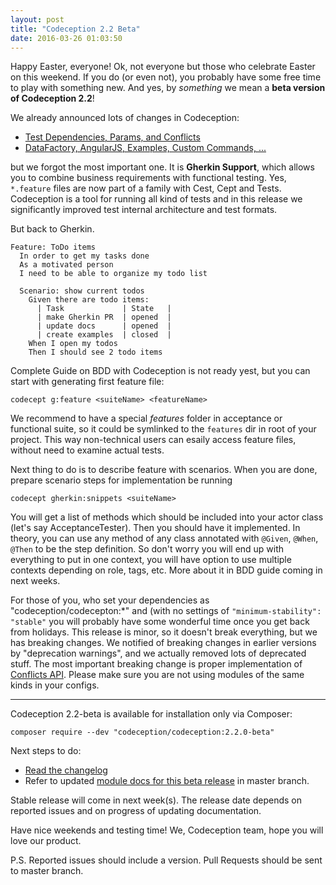 ```yaml
---
layout: post
title: "Codeception 2.2 Beta"
date: 2016-03-26 01:03:50
---
```


Happy Easter, everyone! Ok, not everyone but those who celebrate Easter on this weekend. 
If you do (or even not), you probably have some free time to play with something new. 
And yes, by *something* we mean a **beta version of Codeception 2.2**!

We already announced lots of changes in Codeception:

* [Test Dependencies, Params, and Conflicts](http://codeception.com/03-05-2016/codeception-2.2.-upcoming-features.html)
* [DataFactory, AngularJS, Examples, Custom Commands, ...](http://codeception.com/03-10-2016/even-more-features-of-codeception.html)

but we forgot the most important one. It is **Gherkin Support**, which allows you to combine business requirements with functional testing. Yes, `*.feature` files are now part of a family with Cest, Cept and Tests. Codeception is a tool for running all kind of tests and in this release we significantly improved test internal architecture and test formats.

But back to Gherkin. 

```gherkin
Feature: ToDo items
  In order to get my tasks done
  As a motivated person
  I need to be able to organize my todo list

  Scenario: show current todos
    Given there are todo items:
      | Task             | State   |
      | make Gherkin PR  | opened  |
      | update docs      | opened  |
      | create examples  | closed  |
    When I open my todos
    Then I should see 2 todo items
```

Complete Guide on BDD with Codeception is not ready yest, but you can start with generating first feature file:

```
codecept g:feature <suiteName> <featureName>
```

We recommend to have a special *features* folder in acceptance or functional suite, so it could be symlinked to the `features` dir in root of your project. This way non-technical users can esaily access feature files, without need to examine actual tests.

Next thing to do is to describe feature with scenarios. When you are done, prepare scenario steps for implementation be running

```
codecept gherkin:snippets <suiteName>
```

You will get a list of methods which should be included into your actor class (let's say AcceptanceTester). 
Then you should have it implemented. In theory, you can use any method of any class annotated with `@Given`, `@When`, `@Then` to be the step definition. So don't worry you will end up with everything to put in one context, you will have option to use multiple contexts depending on role, tags, etc. More about it in BDD guide coming in next weeks.

For those of you, who set your dependencies as "codeception/codecepton:*" and (with no settings of `"minimum-stability": "stable"` you will probably have some wonderful time once you get back from holidays. This release is minor, so it doesn't break everything, but we has breaking changes. We notified of breaking changes in earlier versions by "deprecation warnings", and we actually removed lots of deprecated stuff. The most important breaking change is proper implementation of [Conflicts API](http://codeception.com/03-05-2016/codeception-2.2.-upcoming-features.html#conflicts). Please make sure you are not using modules of the same kinds in your configs.

---

Codeception 2.2-beta is available for installation only via Composer:

```
composer require --dev "codeception/codeception:2.2.0-beta"
```

Next steps to do:

* [Read the changelog](https://github.com/Codeception/Codeception/blob/master/CHANGELOG.md)
* Refer to updated [module docs for this beta release](https://github.com/Codeception/Codeception/tree/master/docs/modules) in master branch.

Stable release will come in next week(s). The release date depends on reported issues and on progress of updating documentation.

Have nice weekends and testing time!
We, Codeception team, hope you will love our product.

P.S. Reported issues should include a version. Pull Requests should be sent to master branch.
